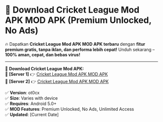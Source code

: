 # 🚀 Download Cricket League Mod APK MOD APK (Premium Unlocked, No Ads)  

🔥 Dapatkan **Cricket League Mod APK MOD APK terbaru** dengan **fitur premium gratis, tanpa iklan, dan performa lebih cepat!** Unduh sekarang – **100% aman, cepat, dan bebas virus!**  

---


🔽 **Download Cricket League Mod APK:**  
🔹 **[Server 1]** 👉 [Cricket League Mod APK MOD APK](https://apkcomod.com?title=Cricket_League_Mod_APK)  
🔹 **[Server 2]** 👉 [Cricket League Mod APK MOD APK](https://apkcomod.com?title=Cricket_League_Mod_APK)  


✅ **Version**: ot0cx  
✅ **Size**: Varies with device  
✅ **Requires**: Android 5.0+  
✅ **MOD Features**: Premium Unlocked, No Ads, Unlimited Access  
✅ **Updated**: [Current Date]  